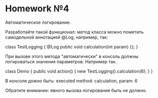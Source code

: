 # Homework №4
Автоматическое логирование.

Разработайте такой функционал:
метод класса можно пометить самодельной аннотацией @Log, например, так:

class TestLogging {
@Log
public void calculation(int param) {};
}

При вызове этого метода "автомагически" в консоль должны логироваться значения параметров.
Например так.

class Demo {
public void action() {
new TestLogging().calculation(6); 
}
}

В консоле дожно быть:
executed method: calculation, param: 6

Обратите внимание: явного вызова логирования быть не должно.
